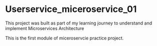 # Userservice_miceroservice_01
This project was built as part of my learning journey to understand and implement Microservices Architecture

 This is the first module of miceroservcie practice project.

